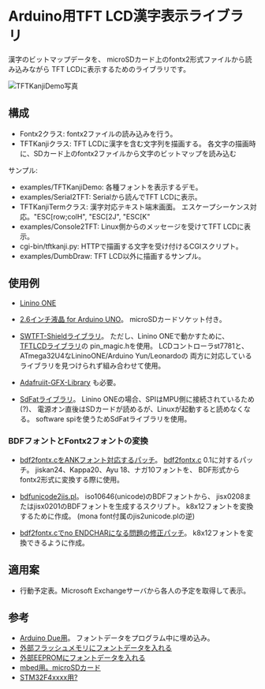 # Arduino用TFT LCD漢字表示ライブラリ

漢字のビットマップデータを、
microSDカード上のfontx2形式ファイルから読み込みながら
TFT LCDに表示するためのライブラリです。

![TFTKanjiDemo写真](../img/TFTKanjiDemo.jpg)

## 構成
* Fontx2クラス: fontx2ファイルの読み込みを行う。
* TFTKanjiクラス: TFT LCDに漢字を含む文字列を描画する。
  各文字の描画時に、SDカード上のfontx2ファイルから文字のビットマップを読み込む

サンプル:

* examples/TFTKanjiDemo: 各種フォントを表示するデモ。
* examples/Serial2TFT: Serialから読んでTFT LCDに表示。
 * TFTKanjiTermクラス: 漢字対応テキスト端末画面。
   エスケープシーケンス対応。"ESC[row;colH", "ESC[2J", "ESC[K"
* examples/Console2TFT: Linux側からのメッセージを受けてTFT LCDに表示。
 * cgi-bin/tftkanji.py: HTTPで描画する文字を受け付けるCGIスクリプト。
* examples/DumbDraw: TFT LCD以外に描画するサンプル。

## 使用例
* [Linino ONE](https://www.switch-science.com/catalog/2152/)
* [2.6インチ液晶 for Arduino UNO](http://www.aitendo.com/product/9482)。
  microSDカードソケット付き。

* [SWTFT-Shieldライブラリ](https://github.com/Smoke-And-Wires/TFT-Shield-Example-Code)。
  ただし、Linino ONEで動かすために、
  [TFTLCDライブラリ](https://github.com/adafruit/TFTLCD-Library)の
  pin_magic.hを使用。
  LCDコントローラst7781と、ATmega32U4なLininoONE/Arduino Yun/Leonardoの
  両方に対応しているライブラリを見つけられず組み合わせて使用。
 * [Adafruiit-GFX-Library](https://github.com/adafruit/Adafruit-GFX-Library)
   も必要。
* [SdFatライブラリ](https://github.com/greiman/SdFat)。
  Linino ONEの場合、SPIはMPU側に接続されているため(?)、
  電源オン直後はSDカードが読めるが、Linuxが起動すると読めなくなる。
  software spiを使うためSdFatライブラリを使用。

### BDFフォントとFontx2フォントの変換
* [bdf2fontx.cをANKフォント対応するパッチ](https://gist.github.com/deton/acf8f59e27b25d547bb1)。
  [bdf2fontx.c](http://www.wheel.gr.jp/~dai/fonts/fontx.html) 0.1に対するパッチ。
  jiskan24、Kappa20、Ayu 18、ナガ10フォントを、
  BDF形式からfontx2形式に変換する際に使用。

* [bdfunicode2jis.pl](https://gist.github.com/deton/df79c92195e1ebf9316e)。
  iso10646(unicode)のBDFフォントから、
  jisx0208またはjisx0201のBDFフォントを生成するスクリプト。
  k8x12フォントを変換するために作成。
  (mona font付属のjis2unicode.plの逆)
 * [bdf2fontx.cでno ENDCHARになる問題の修正パッチ](https://gist.github.com/deton/f48b9eff706a10d7312c)。
   k8x12フォントを変換できるように作成。

## 適用案
* 行動予定表。Microsoft Exchangeサーバから各人の予定を取得して表示。

## 参考
* [Arduino Due用](http://projectc3.seesaa.net/article/366244240.html)。
  フォントデータをプログラム中に埋め込み。
* [外部フラッシュメモリにフォントデータを入れる](http://nuneno.cocolog-nifty.com/blog/2015/02/arduinorom-a11f.html)
* [外部EEPROMにフォントデータを入れる](http://nuneno.cocolog-nifty.com/blog/2014/01/arduinoi2ceepro.html)
* [mbed用。microSDカード](http://kanpapa.com/today/2011/11/mbed-16dotfont-vfd.html)
* [STM32F4xxxx用?](http://nemuisan.blog.bai.ne.jp/?search=fontx2)
